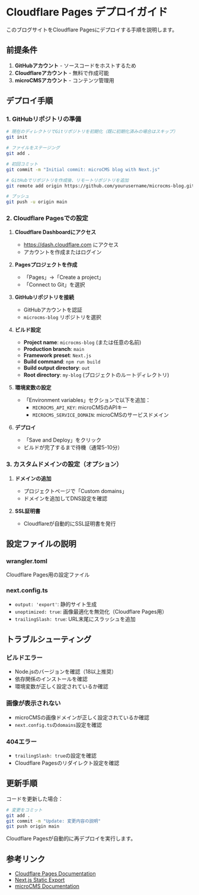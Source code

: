 # Cloudflare Pages デプロイガイド

このブログサイトをCloudflare Pagesにデプロイする手順を説明します。

## 前提条件

1. **GitHubアカウント** - ソースコードをホストするため
2. **Cloudflareアカウント** - 無料で作成可能
3. **microCMSアカウント** - コンテンツ管理用

## デプロイ手順

### 1. GitHubリポジトリの準備

```bash
# 現在のディレクトリでGitリポジトリを初期化（既に初期化済みの場合はスキップ）
git init

# ファイルをステージング
git add .

# 初回コミット
git commit -m "Initial commit: microCMS blog with Next.js"

# GitHubでリポジトリを作成後、リモートリポジトリを追加
git remote add origin https://github.com/yourusername/microcms-blog.git

# プッシュ
git push -u origin main
```

### 2. Cloudflare Pagesでの設定

1. **Cloudflare Dashboardにアクセス**
   - https://dash.cloudflare.com にアクセス
   - アカウントを作成またはログイン

2. **Pagesプロジェクトを作成**
   - 「Pages」→「Create a project」
   - 「Connect to Git」を選択

3. **GitHubリポジトリを接続**
   - GitHubアカウントを認証
   - `microcms-blog` リポジトリを選択

4. **ビルド設定**
   - **Project name**: `microcms-blog` (または任意の名前)
   - **Production branch**: `main`
   - **Framework preset**: `Next.js`
   - **Build command**: `npm run build`
   - **Build output directory**: `out`
   - **Root directory**: `my-blog` (プロジェクトのルートディレクトリ)

5. **環境変数の設定**
   - 「Environment variables」セクションで以下を追加：
     - `MICROCMS_API_KEY`: microCMSのAPIキー
     - `MICROCMS_SERVICE_DOMAIN`: microCMSのサービスドメイン

6. **デプロイ**
   - 「Save and Deploy」をクリック
   - ビルドが完了するまで待機（通常5-10分）

### 3. カスタムドメインの設定（オプション）

1. **ドメインの追加**
   - プロジェクトページで「Custom domains」
   - ドメインを追加してDNS設定を確認

2. **SSL証明書**
   - Cloudflareが自動的にSSL証明書を発行

## 設定ファイルの説明

### wrangler.toml
Cloudflare Pages用の設定ファイル

### next.config.ts
- `output: 'export'`: 静的サイト生成
- `unoptimized: true`: 画像最適化を無効化（Cloudflare Pages用）
- `trailingSlash: true`: URL末尾にスラッシュを追加

## トラブルシューティング

### ビルドエラー
- Node.jsのバージョンを確認（18以上推奨）
- 依存関係のインストールを確認
- 環境変数が正しく設定されているか確認

### 画像が表示されない
- microCMSの画像ドメインが正しく設定されているか確認
- `next.config.ts`の`domains`設定を確認

### 404エラー
- `trailingSlash: true`の設定を確認
- Cloudflare Pagesのリダイレクト設定を確認

## 更新手順

コードを更新した場合：

```bash
# 変更をコミット
git add .
git commit -m "Update: 変更内容の説明"
git push origin main
```

Cloudflare Pagesが自動的に再デプロイを実行します。

## 参考リンク

- [Cloudflare Pages Documentation](https://developers.cloudflare.com/pages/)
- [Next.js Static Export](https://nextjs.org/docs/app/building-your-application/deploying/static-exports)
- [microCMS Documentation](https://document.microcms.io/) 